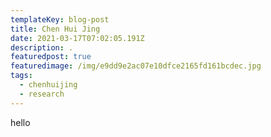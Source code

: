 ```yaml
---
templateKey: blog-post
title: Chen Hui Jing
date: 2021-03-17T07:02:05.191Z
description: .
featuredpost: true
featuredimage: /img/e9dd9e2ac07e10dfce2165fd161bcdec.jpg
tags:
  - chenhuijing
  - research
---
```

hello